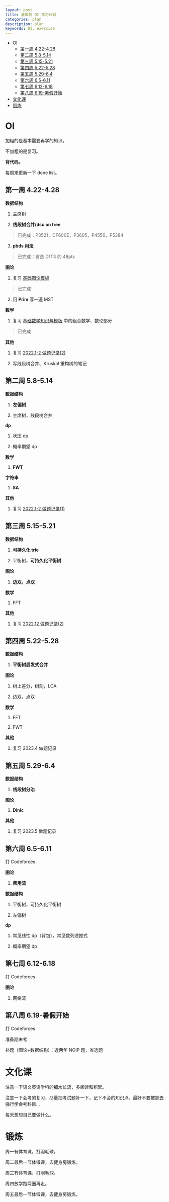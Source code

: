 ```yaml
---
layout: post
title: 暑假前 OI 学习计划
categories: plan
description: plan
keywords: OI, exercise
---
```


- [OI](#oi)
  - [第一周 4.22-4.28](#第一周-422-428)
  - [第二周 5.8-5.14](#第二周-58-514)
  - [第三周 5.15-5.21](#第三周-515-521)
  - [第四周 5.22-5.28](#第四周-522-528)
  - [第五周 5.29-6.4](#第五周-529-64)
  - [第六周 6.5-6.11](#第六周-65-611)
  - [第七周 6.12-6.18](#第七周-612-618)
  - [第八周 6.19-暑假开始](#第八周-619-暑假开始)
- [文化课](#文化课)
- [锻炼](#锻炼)


# OI 

加粗的是基本需要再学的知识。

不加粗的是复习。

**背代码。**

每周来更新一下 done list。

## 第一周 4.22-4.28

**数据结构**

1. 主席树

2. **线段树合并/dsu on tree**

> 已完成：P3521，CF600E，P3605，P4556，P5384

3. **pbds 用法**

> 已完成：省选 D1T3 的 48pts

**图论**

1. 复习 [基础图论模板](https://joyslog.tk/2022/11/07/Note13/)

> 已完成

2. 用 **Prim** 写一遍 MST

**数学**

1. 复习 [基础数学知识与模板](https://joyslog.tk/2023/01/16/Note25/) 中的组合数学、数论部分

> 已完成

**其他**

1. 复习 [2022.1-2 做题记录(2)](https://joyslog.tk/2023/01/16/Note27/)



2. 写线段树合并、Kruskal 重构树的笔记



## 第二周 5.8-5.14

**数据结构**

1. **左偏树**

2. 主席树，线段树合并

**dp**

1. 状压 dp

2. 概率期望 dp

**数学**

1. **FWT**

**字符串**

1. **SA**

**其他**

1. 复习 [2022.1-2 做题记录(1)](https://joyslog.tk/2023/01/16/Note26/)

## 第三周 5.15-5.21

**数据结构**

1. **可持久化 trie**

2. 平衡树，**可持久化平衡树**

**图论**

1. **边双，点双**

**数学**

1. FFT

**其他**

1. 复习 [2022.12 做题记录(2)](https://joyslog.tk/2022/12/27/Note24/)

## 第四周 5.22-5.28

**数据结构**

1. **平衡树启发式合并**

**图论**

1. 树上差分，树剖，LCA

2. 边双，点双

**数学**

1. FFT

2. FWT

**其他**

1. 复习 2023.4 做题记录

## 第五周 5.29-6.4

**数据结构**

1. **线段树分治**

**图论**

1. **Dinic**

**其他**

1. 复习 2023.5 做题记录

## 第六周 6.5-6.11

打 Codeforces

**图论**

1. **费用流**
   
**数据结构**

1. 平衡树，可持久化平衡树

2. 左偏树

**dp**

1. 常见线性 dp（背包），常见数列递推式

2. 概率期望 dp

## 第七周 6.12-6.18

打 Codeforces

**图论**

1. 网络流

## 第八周 6.19-暑假开始

打 Codeforces

准备期末考

补题（图论+数据结构）：近两年 NOIP 题，省选题

# 文化课

注意一下语文英语学科的细水长流，多阅读和积累。

注意一下会考的复习，尽量把考试题补一下，记下不会的知识点。最好不要被抓去强行学会考科目...

每天想想自己要做什么。

# 锻炼

周一有体育课，打羽毛球。

周二最后一节体锻课，去健身房锻炼。

周三有体育课，打羽毛球。

周四放学跑两圈再走。

周五最后一节体锻课，去健身房锻炼。